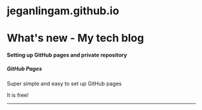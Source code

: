 # jeganlingam.github.io

<h1>What's new - My tech blog</h1>
<h4>Setting up GitHub pages and private repository </h4>

<h5>GitHub Pages</h5>
<p>Super simple and easy to set up GitHub pages</p>
<p>It is free!</p>

<hr>


